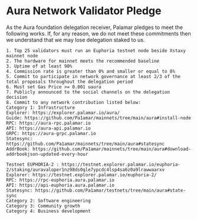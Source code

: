 # Aura Network Validator Pledge

As the Aura foundation delegation receiver, Palamar pledges to meet the following works. If, for any reason, we do not meet these commitments then we understand that we may lose delegation staked to us.

    1. Top 25 validators must run an Euphoria testnet node beside Xstaxy mainnet node
    2. The hardware for mainnet meets the recommended baseline    
    3. Uptime of at least 90%
    4. Commission rate is greater than 0% and smaller or equal to 8%
    5. Commit to participate in network governance at least 2/3 of the total proposals throughout the delegation period
    6. Must set Gas Price >= 0.001 uaura
    7. Publicly announced to the social channels on the delegation decision
    8. Commit to any network contribution listed below:
    Category 1: Infrastructure
    Explorer: https://explorer.palamar.io/aura/
    Guide: https://github.com/Pa1amar/mainnets/tree/main/aura#install-node
    RPC: https://aura-rpc.palamar.io
    API: https://aura-api.palamar.io
    GRPC: https://aura-grpc.palamar.io
    Statesync: https://github.com/Pa1amar/mainnets/tree/main/aura#statesync
    AddrBook: https://github.com/Pa1amar/mainnets/tree/main/aura#download-addrbookjson-updated-every-hour

    Testnet EUPHORIA-2 : https://testnet.explorer.palamar.io/euphoria-2/staking/auravaloper1nz98ds0qle7ypcdc4lsp4sa6z0a9lrawwaarxv
    Explorer: https://testnet.explorer.palamar.io/euphoria-2/
    RPC: https://rpc-euphoria.aura.palamar.io
    API: https://api-euphoria.aura.palamar.io
    Statesync: https://github.com/Pa1amar/testnets/tree/main/aura#state-sync
    Category 2: Software engineering
    Category 3: Community growth
    Category 4: Business development

